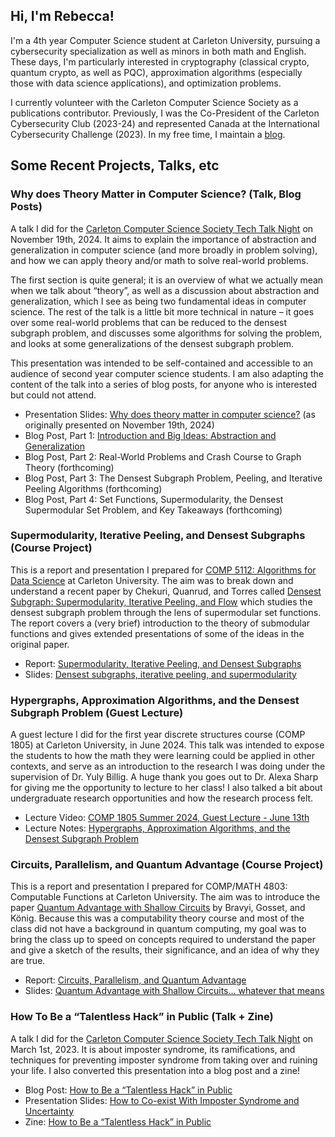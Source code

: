 ## Hi, I'm Rebecca!

I'm a 4th year Computer Science student at Carleton University, pursuing a cybersecurity specialization as well as minors in both math and English. These days, I'm particularly interested in cryptography (classical crypto, quantum crypto, as well as PQC), approximation algorithms (especially those with data science applications), and optimization problems.

I currently volunteer with the Carleton Computer Science Society as a publications contributor. Previously, I was the Co-President of the Carleton Cybersecurity Club (2023-24) and represented Canada at the International Cybersecurity Challenge (2023). In my free time, I maintain a [blog](https://blog.rkempe.ca/).

## Some Recent Projects, Talks, etc
### Why does Theory Matter in Computer Science? (Talk, Blog Posts)
A talk I did for the [Carleton Computer Science Society Tech Talk Night](https://ccss.carleton.ca/events/2024-2025/2024-11-19-tech-talk-night/) on November 19th, 2024. It aims to explain the importance of abstraction and generalization in computer science (and more broadly in problem solving), and how we can apply theory and/or math to solve real-world problems.

The first section is quite general; it is an overview of what we actually mean when we talk about “theory”, as well as a discussion about abstraction and generalization, which I see as being two fundamental ideas in computer science. The rest of the talk is a little bit more technical in nature – it goes over some real-world problems that can be reduced to the densest subgraph problem, and discusses some algorithms for solving the problem, and looks at some generalizations of the densest subgraph problem. 

This presentation was intended to be self-contained and accessible to an audience of second year computer science students. I am also adapting the content of the talk into a series of blog posts, for anyone who is interested but could not attend.

- Presentation Slides: [Why does theory matter in computer science?](https://blog.rkempe.ca/resources/why_theory_matter_cs_rkempe.pdf) (as originally presented on November 19th, 2024)
- Blog Post, Part 1: [Introduction and Big Ideas: Abstraction and Generalization](https://blog.rkempe.ca/posts/2024/12/why-does-theory-matter-in-computer-science-part-1/)
- Blog Post, Part 2: Real-World Problems and Crash Course to Graph Theory (forthcoming)
- Blog Post, Part 3: The Densest Subgraph Problem, Peeling, and Iterative Peeling Algorithms (forthcoming)
- Blog Post, Part 4: Set Functions, Supermodularity, the Densest Supermodular Set Problem, and Key Takeaways (forthcoming)

### Supermodularity, Iterative Peeling, and Densest Subgraphs (Course Project)
This is a report and presentation I prepared for [COMP 5112: Algorithms for Data Science](https://people.scs.carleton.ca/~maheshwa/courses/5112/F24/5112-F24.html) at Carleton University. The aim was to break down and understand a recent paper by Chekuri, Quanrud, and Torres called [Densest Subgraph: Supermodularity, Iterative Peeling, and Flow](https://chekuri.cs.illinois.edu/papers/densest-subgraph-soda22.pdf) which studies the densest subgraph problem through the lens of supermodular set functions. The report covers a (very brief) introduction to the theory of submodular functions and gives extended presentations of some of the ideas in the original paper.
- Report: [Supermodularity, Iterative Peeling, and Densest Subgraphs](https://blog.rkempe.ca/resources/rkempe_5112_f24_report.pdf)
- Slides: [Densest subgraphs, iterative peeling, and supermodularity](https://blog.rkempe.ca/resources/rkempe_5112_f24_presentation.pdf)

### Hypergraphs, Approximation Algorithms, and the Densest Subgraph Problem (Guest Lecture)
A guest lecture I did for the first year discrete structures course (COMP 1805) at Carleton University, in June 2024. This talk was intended to expose the students to how the math they were learning could be applied in other contexts, and serve as an introduction to the research I was doing under the supervision of Dr. Yuly Billig. A huge thank you goes out to Dr. Alexa Sharp for giving me the opportunity to lecture to her class! I also talked a bit about undergraduate research opportunities and how the research process felt.
- Lecture Video: [COMP 1805 Summer 2024, Guest Lecture - June 13th](https://mediaspace.carleton.ca/media/Rebecca+Kempe+COMP1805+Summer+2024/1_i6yyne06)
- Lecture Notes: [Hypergraphs, Approximation Algorithms, and the Densest Subgraph Problem](https://blog.rkempe.ca/resources/approximating_dsp_rkempe.pdf)

### Circuits, Parallelism, and Quantum Advantage (Course Project)
This is a report and presentation I prepared for COMP/MATH 4803: Computable Functions at Carleton University. The aim was to introduce the paper [Quantum Advantage with Shallow Circuits](https://arxiv.org/abs/1704.00690) by Bravyi, Gosset, and König. Because this was a computability theory course and most of the class did not have a background in quantum computing, my goal was to bring the class up to speed on concepts required to understand the paper and give a sketch of the results, their significance, and an idea of why they are true.
- Report: [Circuits, Parallelism, and Quantum Advantage](https://blog.rkempe.ca/resources/rkempe_4803_f24_report.pdf)
- Slides: [Quantum Advantage with Shallow Circuits... whatever that means](https://blog.rkempe.ca/resources/rkempe_4803_f24_presentation.pdf)

### How To Be a “Talentless Hack” in Public (Talk + Zine)
A talk I did for the [Carleton Computer Science Society Tech Talk Night](https://ccss.carleton.ca/events/2022-2023/2023-03-01-tech-talk-night/) on March 1st, 2023. It is about imposter syndrome, its ramifications, and techniques for preventing imposter syndrome from taking over and ruining your life. I also converted this presentation into a blog post and a zine!
- Blog Post: [How to Be a “Talentless Hack” in Public](https://blog.rkempe.ca/posts/2024/07/how-to-be-a-talentless-hack-in-public/)
- Presentation Slides: [How to Co-exist With Imposter Syndrome and Uncertainty](https://blog.rkempe.ca/resources/imposter_syndrome_talk_rkempe.pdf)
- Zine: [How to Be a “Talentless Hack” in Public](https://blog.rkempe.ca/resources/talentless_hack_in_public_rkempe.pdf)










<!--
**rebeccakempe12/rebeccakempe12** is a ✨ _special_ ✨ repository because its `README.md` (this file) appears on your GitHub profile.

Here are some ideas to get you started:

- 🔭 I’m currently working on ...
- 🌱 I’m currently learning ...
- 👯 I’m looking to collaborate on ...
- 🤔 I’m looking for help with ...
- 💬 Ask me about ...
- 📫 How to reach me: ...
- 😄 Pronouns: ...
- ⚡ Fun fact: ...
-->
